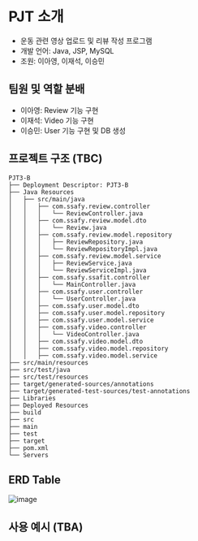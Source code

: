 # PJT 소개 
- 운동 관련 영상 업로드 및 리뷰 작성 프로그램
- 개발 언어: Java, JSP, MySQL
- 조원: 이아영, 이재석, 이승민 

## 팀원 및 역할 분배
- 이아영: Review 기능 구현
- 이재석: Video 기능 구현
- 이승민: User 기능 구현 및 DB 생성

## 프로젝트 구조 (TBC)
```
PJT3-B
├── Deployment Descriptor: PJT3-B
├── Java Resources
│   ├── src/main/java
│   │   ├── com.ssafy.review.controller
│   │   │   └── ReviewController.java
│   │   ├── com.ssafy.review.model.dto
│   │   │   └── Review.java
│   │   ├── com.ssafy.review.model.repository
│   │   │   ├── ReviewRepository.java
│   │   │   └── ReviewRepositoryImpl.java
│   │   ├── com.ssafy.review.model.service
│   │   │   ├── ReviewService.java
│   │   │   └── ReviewServiceImpl.java
│   │   ├── com.ssafy.ssafit.controller
│   │   │   └── MainController.java
│   │   ├── com.ssafy.user.controller
│   │   │   └── UserController.java
│   │   ├── com.ssafy.user.model.dto
│   │   ├── com.ssafy.user.model.repository
│   │   ├── com.ssafy.user.model.service
│   │   ├── com.ssafy.video.controller
│   │   │   └── VideoController.java
│   │   ├── com.ssafy.video.model.dto
│   │   ├── com.ssafy.video.model.repository
│   │   ├── com.ssafy.video.model.service
├── src/main/resources
├── src/test/java
├── src/test/resources
├── target/generated-sources/annotations
├── target/generated-test-sources/test-annotations
├── Libraries
├── Deployed Resources
├── build
├── src
├── main
├── test
├── target
├── pom.xml
└── Servers

```
## ERD Table
![image](https://github.com/user-attachments/assets/bd31f333-3181-464a-89e6-035454f4aefd)



## 사용 예시 (TBA)
